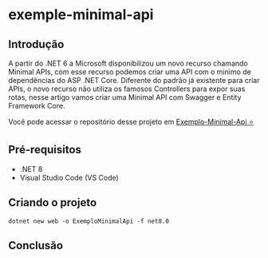 # exemple-minimal-api

## Introdução
A partir do .NET 6 a Microsoft disponibilizou um novo recurso chamando Minimal APIs, com esse recurso podemos criar uma API com o minimo de dependências do ASP .NET Core. Diferente do padrão já existente para criar APIs, o novo recurso não utiliza os famosos Controllers para expor suas rotas, nesse artigo vamos criar uma Minimal API com Swagger e Entity Framework Core.

Você pode acessar o repositório desse projeto em <a href="https://github.com/marcoswoc/exemple-minimal-api" target="_blank">Exemplo-Minimal-Api ⭐</a>

## Pré-requisitos

+ .NET 8
+ Visual Studio Code (VS Code)

## Criando o projeto
    
    dotnet new web -o ExemploMinimalApi -f net8.0
## Conclusão